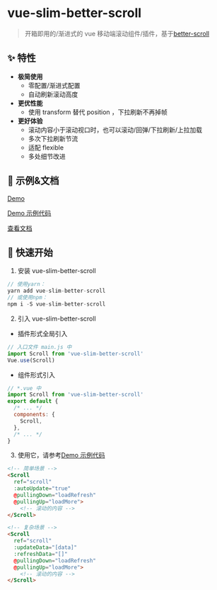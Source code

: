 # vue-slim-better-scroll

> 开箱即用的/渐进式的 vue 移动端滚动组件/插件，基于[better-scroll](https://github.com/ustbhuangyi/better-scroll)

## ✨ 特性

* **极简使用**
  * 零配置/渐进式配置
  * 自动刷新滚动高度
* **更优性能**
  * 使用 transform 替代 position ，下拉刷新不再掉帧
* **更好体验**
  * 滚动内容小于滚动视口时，也可以滚动/回弹/下拉刷新/上拉加载
  * 多次下拉刷新节流
  * 适配 flexible
  * 多处细节改进

## 🐠 示例&文档

[Demo](https://wannaxiao.github.io/vue-slim-better-scroll/page/)

[Demo 示例代码](https://github.com/wannaxiao/vue-slim-better-scroll/blob/master/src/App.vue)

[查看文档](https://wannaxiao.github.io/vue-slim-better-scroll/docs/dist/)

## 🚀 快速开始

1.  安装 vue-slim-better-scroll

```js
// 使用yarn：
yarn add vue-slim-better-scroll
// 或使用npm：
npm i -S vue-slim-better-scroll
```

2.  引入 vue-slim-better-scroll

* 插件形式全局引入

```js
// 入口文件 main.js 中
import Scroll from 'vue-slim-better-scroll'
Vue.use(Scroll)
```

* 组件形式引入

```js
// *.vue 中
import Scroll from 'vue-slim-better-scroll'
export default {
  /* ... */
  components: {
    Scroll,
  },
  /* ... */
}
```

3.  使用它，请参考[Demo 示例代码](https://github.com/wannaxiao/vue-slim-better-scroll/blob/master/src/App.vue)

```html
<!-- 简单场景 -->
<Scroll
  ref="scroll"
  :autoUpdate="true"
  @pullingDown="loadRefresh"
  @pullingUp="loadMore">
    <!-- 滚动的内容 -->
</Scroll>

<!-- 复杂场景 -->
<Scroll
  ref="scroll"
  :updateData="[data]"
  :refreshData="[]"
  @pullingDown="loadRefresh"
  @pullingUp="loadMore">
    <!-- 滚动的内容 -->
</Scroll>
```
